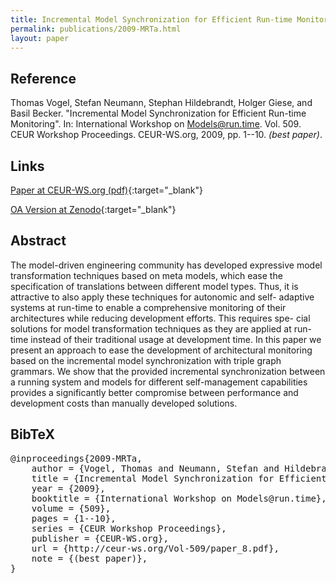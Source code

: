 ```yaml
---
title: Incremental Model Synchronization for Efficient Run-time Monitoring
permalink: publications/2009-MRTa.html
layout: paper
---
```


## Reference
Thomas Vogel, Stefan Neumann, Stephan Hildebrandt, Holger Giese, and Basil Becker. "Incremental Model Synchronization for Efficient Run-time Monitoring". In: International Workshop on Models@run.time. Vol. 509. CEUR Workshop Proceedings. CEUR-WS.org, 2009, pp. 1--10. _(best paper)_.

## Links
[Paper at CEUR-WS.org (pdf)](http://ceur-ws.org/Vol-509/paper_8.pdf){:target="_blank"}

[OA Version at Zenodo](https://zenodo.org/record/1248892){:target="_blank"}

## Abstract
The model-driven engineering community has developed expressive model transformation techniques based on meta models, which ease the specification of translations between different model types. Thus, it is attractive to also apply these techniques for autonomic and self-
adaptive systems at run-time to enable a comprehensive monitoring of their architectures while reducing development efforts. This requires spe-
cial solutions for model transformation techniques as they are applied at run-time instead of their traditional usage at development time. In this paper we present an approach to ease the development of architectural monitoring based on the incremental model synchronization with triple
graph grammars. We show that the provided incremental synchronization between a running system and models for different self-management capabilities provides a significantly better compromise between performance and development costs than manually developed solutions.

## BibTeX

<div class="bibtex">
<pre>@inproceedings{2009-MRTa,
    author = {Vogel, Thomas and Neumann, Stefan and Hildebrandt, Stephan and Giese, Holger and Becker, Basil},
    title = {Incremental Model Synchronization for Efficient Run-time Monitoring},
    year = {2009},
    booktitle = {International Workshop on Models@run.time},
    volume = {509},
    pages = {1--10},
    series = {CEUR Workshop Proceedings},
    publisher = {CEUR-WS.org},
    url = {http://ceur-ws.org/Vol-509/paper_8.pdf},
    note = {(best paper)},
}</pre>
</div>
